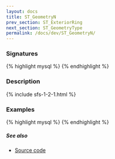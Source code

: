 ```yaml
---
layout: docs
title: ST_GeometryN
prev_section: ST_ExteriorRing
next_section: ST_GeometryType
permalink: /docs/dev/ST_GeometryN/
---
```


### Signatures

{% highlight mysql %}
{% endhighlight %}

### Description



{% include sfs-1-2-1.html %}

### Examples

{% highlight mysql %}
{% endhighlight %}

##### See also

* [Source code](https://github.com/irstv/H2GIS/blob/master/h2spatial/src/main/java/org/h2gis/h2spatial/internal/function/spatial/properties/ST_GeometryN.java)
